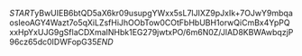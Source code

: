 $START$yBwUIEB6btQD5aX6kr09usupgYWxx5sL7lJIXZ9pJxIk+7OJwY9mbqaosIeoAGY4Wazt7o5qXiLZsfHiJhOObTow0COtFbHbUBH1orwQiCmBx4YpPQxxHpYxUJG9gSflaCDXmaINHbk1EG279jwtxPO/6m6N0Z/JlAD8KBWAwbqzjP96cz65dc0IDWFopG35$END$